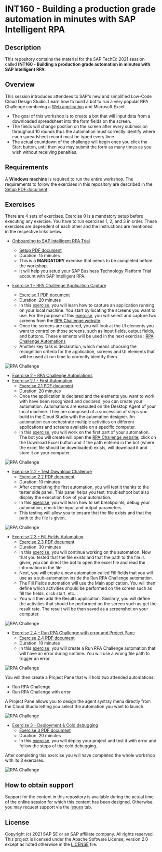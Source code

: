 # INT160 - Building a production grade automation in minutes with SAP Intelligent RPA

## Description

This repository contains the material for the SAP TechEd 2021 session called **INT160 - Building a production grade automation in minutes with SAP Intelligent RPA**.

## Overview

This session introduces attendees to SAP's new and simplified Low-Code Cloud Design Studio. Learn how to build a bot to run a very popular RPA Challenge combining a [Web application](http://www.rpachallenge.com) and Microsoft Excel.

- The goal of this workshop is to create a bot that will input data from a downloaded spreadsheet into the form fields on the screen.
- The fields will change position on the screen after every submission throughout 10 rounds thus the automation must correctly identify where each spreadsheet record must be typed every time.
- The actual countdown of the challenge will begin once you click the Start button, until then you may submit the form as many times as you wish without receiving penalties.

## Requirements

A **Windows machine** is required to run the entire workshop.
The requirements to follow the exercises in this repository are described in the [Setup PDF document](exercises/exercise0/Setup%20Trial%20Landscape.pdf).

## Exercises

There are 4 sets of exercises. Exercise 0 is a mandatory setup before executing any exercise. You have to run exercises 1, 2, and 3 in order. These exercises are dependent of each other and the instructions are mentioned in the respective links below.

- [Onboarding to SAP Intelligent RPA Trial](exercises/exercise0/)
    - [Setup PDF document](exercises/exercise0/Setup%20Trial%20Landscape.pdf)
    - Duration: 15 minutes 
    - This is a **MANDATORY** exercise that needs to be completed before the workshop.
    - It will help you setup your SAP Business Technology Platform Trial account with SAP Intelligent RPA. 

- [Exercise 1 - RPA Challenge Application Capture](exercises/exercise1/)
    - [Exercise 1 PDF document](exercises/exercise1/1%20-%20RPA%20Challenge%20Application%20Capture.pdf)
    - Duration: 20 minutes 
    - In this [exercise](exercises/exercise1/1%20-%20RPA%20Challenge%20Application%20Capture.pdf), you will learn how to capture an application running on your local machine. You start by locating the screens you want to use. For the purpose of this [exercise](exercises/exercise1/1%20-%20RPA%20Challenge%20Application%20Capture.pdf), you will select and capture two screens from the [RPA Challenge website](http://www.rpachallenge.com). 
    - Once the screens are captured, you will look at the UI elements you want to control on those screens, such as input fields, output fields, and buttons. These elements will be used in the next exercise : [RPA Challenge Automations](exercises/exercise2/)
    - Another key task is declaration, which means choosing the recognition criteria for the application, screens and UI elements that will be used at run time to correctly identify them.
    
![RPA Challenge](images/rpa-challenge.png)

- [Exercise 2 - RPA Challenge Automations](exercises/exercise2/)
- [Exercise 2.1 - First Automation](exercises/exercise2#exercise-21-First-Automation)
    - [Exercise 2.1 PDF document](exercises/exercise2/2.1%20-%20First%20Automation.pdf)
    - Duration: 20 minutes
    - Once the application is declared and the elements you want to work with have been recognized and declared, you can create your automation.
Automations are executed on the Desktop Agent of your local machine.  They are composed of a succession of steps you build in the Cloud Studio with the automation designer. An automation can orchestrate multiple activities on different applications and screens available on a specific computer.
    - In this [exercise](exercises/exercise2/2.1%20-%20First%20Automation.pdf), you will work on the first part of your automation. The bot you will create will open the [RPA Challenge website](http://www.rpachallenge.com), click on the Download Excel button and if the path entered in the bot (where the excel file should be downloaded) exists, will download it and store it on your computer.
    
![RPA Challenge](images/first-automation.png)

- [Exercise 2.2 - Test Download Challenge](exercises/exercise2#exercise-22-Test-Download-Challenge)
    - [Exercise 2.2 PDF document](exercises/exercise2/2.2%20-%20Test%20Download%20Challenge.pdf) 
    - Duration: 10 minutes
    - After completing the first automation, you will test it thanks to the tester side panel. This panel helps you test, troubleshoot but also display the execution flow of your automation.
    - In this [exercise](exercises/exercise2/2.2%20-%20Test%20Download%20Challenge.pdf), you will learn how to set breakpoints, debug your automation, check the input and output parameters. 
    - This testing will allow you to ensure that the file exists and that the path to the file is given.

![RPA Challenge](images/test-download-challenge.png)

- [Exercise 2.3 - Fill Fields Automation](exercises/exercise2#exercise-23-fill-Fields-Automation)
    - [Exercise 2.3 PDF document](exercises/exercise2/2.3%20-%20Fill%20Fields%20Automation.pdf) 
    - Duration: 30 minutes
    - In this [exercise](exercises/exercise2/2.3%20-%20Fill%20Fields%20Automation.pdf), you will continue working on the automation. Now that you tested that the file exists and that the path to the file is given, you can direct the bot to open the excel file and read the information in the file.
    - Next, you will create a new automation called Fill fields that you will use as a sub-automation inside the Run RPA Challenge automation. 
    - The Fill Fields automation will use the Main application. You will then define which activities should be performed on the screen such as fill the fields, click start, etc...
    - You will then add the Results application. Similarly, you will define the activities that should be performed on the screen such as get the result rate. The result will be then saved as a screenshot on your computer.

![RPA Challenge](images/fill-fields-automation.png)

- [Exercise 2.4 - Run RPA Challenge with error and Project Pane](exercises/exercise2#exercise-24-Run-RPA-Challenge-with-error-and-Project-Pane)
    - [Exercise 2.4 PDF document](exercises/exercise2/2.4%20-%20Run%20RPA%20Challenge%20with%20error%20and%20Project%20Pane.pdf)
    - Duration: 10 minutes
    - In this [exercise](exercises/exercise2/2.4%20-%20Run%20RPA%20Challenge%20with%20error%20and%20Project%20Pane.pdf), you will create a Run RPA Challenge automation that will have an error during runtime. You will use a wrong file path to trigger an error.
   
![RPA Challenge](images/RpaChallenge-with-error.png)

You will then create a Project Pane that will hold two attended automations: 
- Run RPA Challenge
- Run RPA Challenge with error

A Project Pane allows you to design the agent systray menu directly from the Cloud Studio letting you select the automation you want to launch.

![RPA Challenge](images/error-project-pane.png)

- [Exercise 3 - Deployment & Cold debugging](exercises/exercise3/)
    - [Exercise 3 PDF document](exercises/exercise3/3%20-%20Deployment%20&%20Cold%20debugging.pdf)
    - Duration: 20 minutes 
    - In this  [exercise](exercises/exercise3/3%20-%20Deployment%20&%20Cold%20debugging.pdf), you will deploy your project and test it with error and follow the steps of the cold debugging.

After completing this exercise you will have completed the whole workshop with its 3 exercises. 

![RPA Challenge](images/deployment.png)

## How to obtain support

Support for the content in this repository is available during the actual time of the online session for which this content has been designed. Otherwise, you may request support via the [Issues](../../issues) tab.

## License

Copyright (c) 2021 SAP SE or an SAP affiliate company. All rights reserved. This project is licensed under the Apache Software License, version 2.0 except as noted otherwise in the [LICENSE](LICENSES/Apache-2.0.txt) file.
